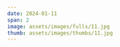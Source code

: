 ```yaml
---
date: 2024-01-11
span: 2
image: assets/images/fulls/11.jpg
thumb: assets/images/thumbs/11.jpg
---
```

